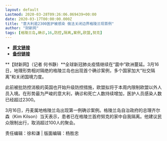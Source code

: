 ```yaml
---
layout: default
Lastmod: 2020-03-28T09:26:06.069439+00:00
date: 2020-03-17T00:00:00.000Z
title: "意大利逾2300医护被感染 俄法关闭边界格陵兰现首例"
author: "财新网"
tags: [格陵兰岛,确诊,16,防控,隔离,案例,欧盟,努克]
---
```


* [**原文链接**](http://international.caixin.com/2020-03-17/101529773.html)
* [**备份链接**](http://archive.ph/ydlCq)


**【财新网】（记者 何书静）**全球新冠肺炎疫情继续在“震中”欧洲蔓延。3月16日，地理形势相对隔绝的格陵兰岛也出现首个确诊案例，多个国家加大“社交隔离”和关闭国境力度。

此前被批防控消极的英国也开始升级防控措施，欧盟拟将于本周内限制欧盟以外人员入境。在形势最为严峻的意大利，确诊和死亡人数持续增加，医护人员感染人数已经超过2300。

3月16日，丹麦属地格陵兰岛出现第一例确诊案例。格陵兰岛自治政府的总理齐尔森（Kim Kilson）当天表示，患者已在格陵兰首府努克的家中自我隔离。他建议民众限制出行，取消超过100人的聚会。

责任编辑：徐和谦 | 版面编辑：杨胜忠

